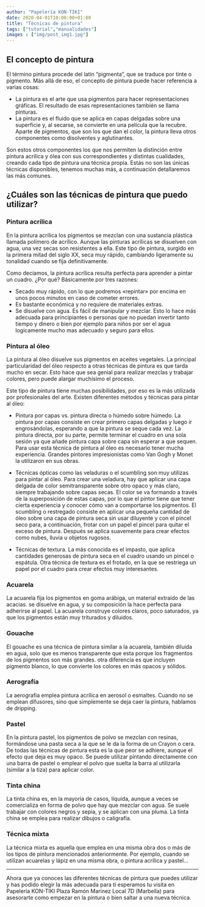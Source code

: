 ```yaml
---
author: "Papelería KON-TIKI"
date: 2020-04-01T10:00:00+01:00
title: "Técnicas de pintura"
tags: ["tutorial","manualidades"]
images : ["img/post_img1.jpg"]
---
```


## El concepto de pintura

El término pintura procede del latín “pigmenta”, que se traduce por tinte o pigmento. Más allá de eso, el concepto de pintura puede hacer referencia a varias cosas:

* La pintura es el arte que usa pigmentos para hacer representaciones gráficas. El resultado de esas representaciones también se llama pinturas.
* La pintura es el fluido que se aplica en capas delgadas sobre una superficie y, al secarse, se convierte en una película que la recubre. Aparte de pigmentos, que son los que dan el color, la pintura lleva otros componentes como disolventes y aglutinantes.

Son estos otros componentes los que nos permiten la distinción entre pintura acrílica y ólea con sus correspondientes y distintas cualidades, creando cada tipo de pintura una técnica propia.
Estás no son las únicas técnicas disponibles, tenemos muchas más, a continuación detallaremos las más comunes.

## ¿Cuáles son las técnicas de pintura que puedo utilizar?
 
### Pintura acrílica

En la pintura acrílica los pigmentos se mezclan con una sustancia plástica llamada polímero de acrílico. Aunque las pinturas acrílicas se disuelven con agua, una vez secas son resistentes a ella. Este tipo de pintura, surgido en la primera mitad del siglo XX, seca muy rápido, cambiando ligeramente su tonalidad cuando se fija definitivamente.

Como decíamos, la pintura acrílica resulta perfecta para aprender a pintar un cuadro. ¿Por qué? Básicamente por tres razones:

* Secado muy rápido, con lo que podremos «repintar» por encima en unos pocos minutos en caso de cometer errores.
* Es bastante económica y no requiere de materiales extras.
* Se disuelve con agua. Es fácil de manipular y mezclar. Esto lo hace más adecuada para principiantes o personas que no puedan invertir tanto tiempo y dinero o bien por ejemplo para niños por ser el agua logicamente mucho mas adecuado y seguro para ellos.

### Pintura al óleo

La pintura al óleo disuelve sus pigmentos en aceites vegetales. La principal particularidad del óleo respecto a otras técnicas de pintura es que tarda mucho en secar. Esto hace que sea genial para realizar mezclas y trabajar colores, pero puede alargar muchísimo el proceso.

Este tipo de pintura tiene muchas posibilidades, por eso es la más utilizada por profesionales del arte. Existen diferentes métodos y técnicas para pintar al óleo:

* Pintura por capas vs. pintura directa o húmedo sobre húmedo. La pintura por capas consiste en crear primero capas delgadas y luego ir engrosándolas, esperando a que la pintura se seque cada vez. La pintura directa, por su parte, permite terminar el cuadro en una sola sesión ya que añade pintura capa sobre capa sin esperar a que sequen. Para usar esta técnica de pintura al óleo es necesario tener mucha experiencia. Grandes pintores impresionistas como Van Gogh y Monet la utilizaron en sus obras.

* Técnicas ópticas como las veladuras o el scumbling son muy utilizas para pintar al óleo. Para crear una veladura, hay que aplicar una capa delgada de color semitransparente sobre otro opaco y más claro, siempre trabajando sobre capas secas. El color se va formando a  través de la superposición de estas capas, por lo que el pintor tiene que tener cierta experiencia y conocer cómo van a comportarse los pigmentos. El scumbling o restregado consiste en aplicar una pequeña cantidad de óleo sobre una capa de pintura seca sin usar diluyente y con el pincel seco para, a continuación, frotar con un papel el pincel para quitar el exceso de pintura. Después se aplica suavemente para crear efectos como nubes, lluvia u objetos rugosos.

* Técnicas de textura. La más conocida es el impasto, que aplica cantidades generosas de pintura seca en el cuadro usando un pincel o espátula. Otra técnica de textura es el frotado, en la que se restriega un papel por el cuadro para crear efectos muy interesantes.

### Acuarela

La acuarela fija los pigmentos en goma arábiga, un material extraído de las acacias. se disuelve en agua, y su composición la hace perfecta para adherirse al papel. La acuarela construye colores claros, poco saturados, ya que los pigmentos están muy triturados y diluidos.

### Gouache

El gouache es una técnica de pintura similar a la acuarela, también diluida en agua, solo que es menos transparente que esta porque los fragmentos de los pigmentos son más grandes. otra diferencia es que incluyen pigmento blanco, lo que convierte los colores en más opacos y sólidos.

### Aerografía

La aerografía emplea pintura acrílica en aerosol o esmaltes. Cuando no se emplean difusores, sino que simplemente se deja caer la pintura, hablamos de dripping.

### Pastel

En la pintura pastel, los pigmentos de polvo se mezclan con resinas, formándose una pasta seca a la que se le da la forma de un Crayon o cera. De todas las técnicas de pintura esta es la que peor se adhiere, aunque el efecto que deja es muy opaco. Se puede utilizar pintando directamente con una barra de pastel o emplear el polvo que suelta la barra al utilizarla (similar a la tiza) para aplicar color.

### Tinta china

La tinta china es, en la mayoría de casos, líquida, aunque a veces se comercializa en forma de polvo que hay que mezclar con agua. Se suele trabajar con colores negros y sepia, y se aplican con una pluma. La tinta china se emplea para realizar dibujos o caligrafía.

### Técnica mixta

La técnica mixta es aquella que emplea en una misma obra dos o más de los tipos de pintura mencionados anteriormente. Por ejemplo, cuando se utilizan acuarelas y lápiz en una misma obra, o pintura acrílica y pastel…

---

Ahora que ya conoces las diferentes técnicas de pintura que puedes utilizar y has podido elegir la más adecuada para tí esperamos tu visita en Papelería KON-TIKI Plaza Ramón Marinez Local 7D (Marbella) para asesorarte como empezar en la pintura o bien saltar a una nueva técnica. 